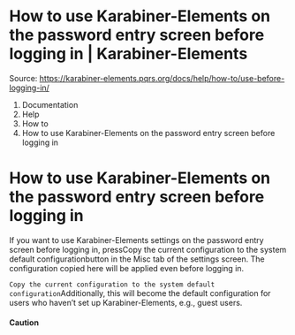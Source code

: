 # How to use Karabiner-Elements on the password entry screen before logging in | Karabiner-Elements

Source: https://karabiner-elements.pqrs.org/docs/help/how-to/use-before-logging-in/

1. Documentation
1. Help
1. How to
1. How to use Karabiner-Elements on the password entry screen before logging in

# How to use Karabiner-Elements on the password entry screen before logging in

If you want to use Karabiner-Elements settings on the password entry screen before logging in, pressCopy the current configuration to the system default configurationbutton in the Misc tab of the settings screen.
The configuration copied here will be applied even before logging in.

`Copy the current configuration to the system default configuration`Additionally, this will become the default configuration for users who haven’t set up Karabiner-Elements, e.g., guest users.

#### Caution

